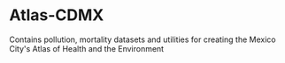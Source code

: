 # Atlas-CDMX
Contains pollution, mortality datasets and utilities for creating the Mexico City's Atlas of Health and the Environment 
